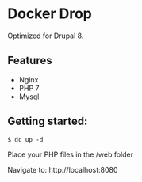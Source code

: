# Docker Drop

Optimized for Drupal 8.

## Features
- Nginx
- PHP 7
- Mysql

## Getting started:
```
$ dc up -d
```

Place your PHP files in the /web folder

Navigate to: http://localhost:8080

